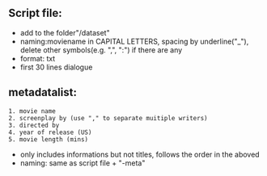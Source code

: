 ## Script file:

+ add to the folder"/dataset"
+ naming:moviename in CAPITAL LETTERS, spacing by underline("_"), delete other symbols(e.g. ",", ":") if there are any
+ format: txt
+ first 30 lines dialogue


## metadatalist:
```
1. movie name 
2. screenplay by (use "," to separate muitiple writers)
3. directed by 
4. year of release (US)
5. movie length (mins)
```
+ only includes informations but not titles, follows the order in the aboved
+ naming: same as script file + "-meta"
